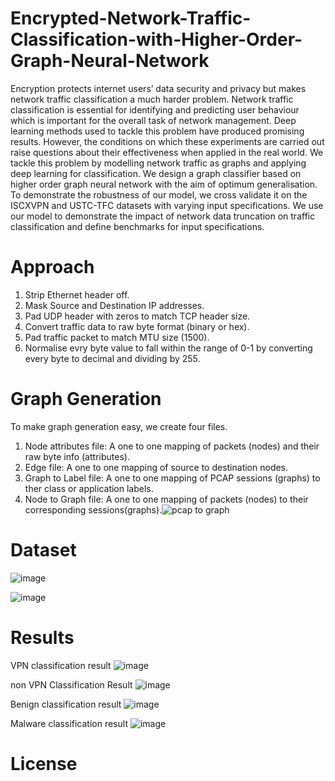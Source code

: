 # Encrypted-Network-Traffic-Classification-with-Higher-Order-Graph-Neural-Network
Encryption protects internet users’ data security and privacy but makes network traffic classification a much harder problem. Network traffic classification is essential for identifying and predicting user behaviour which is important for the overall task of network management. Deep learning methods used to tackle this problem have produced promising results. However, the conditions on which these experiments are carried out raise questions about their effectiveness when applied in the real world. We tackle this problem by modelling network traffic as graphs and applying deep learning for classification. We design a graph classifier based on higher order graph neural network with the aim of optimum generalisation. To demonstrate the robustness of our model, we cross validate it on the ISCXVPN and USTC-TFC datasets with varying input specifications. We use our model to demonstrate the impact of network data truncation on traffic classification and define benchmarks for input specifications.

# Approach
1. Strip Ethernet header off.
2. Mask Source and Destination IP addresses.
3. Pad UDP header with zeros to match TCP header size.
4. Convert traffic data to raw byte format (binary or hex).
5. Pad traffic packet to match MTU size (1500).
6. Normalise evry byte value to fall within the range of 0-1 by converting every byte to decimal and dividing by 255.

# Graph Generation
To make graph generation easy, we create four files.
1. Node attributes file: A one to one mapping of packets (nodes) and their raw byte info (attributes).
2.  Edge file: A one to one mapping of source to destination nodes.
3.  Graph to Label file: A one to one mapping of PCAP sessions (graphs) to ther class or application labels.
4.  Node to Graph file: A one to one mapping of packets (nodes) to their corresponding  sessions(graphs).![pcap to graph](https://github.com/zuluokonkwo/Encrypted-Network-Traffic-Classification-with-Higher-Order-Graph-Neural-Network/assets/106361071/a05aac98-2101-40d1-9534-50bdb4735bb1)

# Dataset
![image](https://github.com/zuluokonkwo/Encrypted-Network-Traffic-Classification-with-Higher-Order-Graph-Neural-Network/assets/106361071/7c1d8476-4baa-4b68-93fb-5518d7d9a3bc)

![image](https://github.com/zuluokonkwo/Encrypted-Network-Traffic-Classification-with-Higher-Order-Graph-Neural-Network/assets/106361071/8e31e0e7-a0d7-4ae4-87b8-89838b41b9db)

# Results
VPN classification result
![image](https://github.com/zuluokonkwo/Encrypted-Network-Traffic-Classification-with-Higher-Order-Graph-Neural-Network/assets/106361071/f3ef29c3-cd68-4c5b-84d2-65d311c79bc5)

non VPN Classification Result
![image](https://github.com/zuluokonkwo/Encrypted-Network-Traffic-Classification-with-Higher-Order-Graph-Neural-Network/assets/106361071/0e0429db-abfc-4562-9596-b8228f634b4e)

Benign classification result
![image](https://github.com/zuluokonkwo/Encrypted-Network-Traffic-Classification-with-Higher-Order-Graph-Neural-Network/assets/106361071/afa790ad-73e3-493c-b155-444a3f453dab)

Malware classification result
![image](https://github.com/zuluokonkwo/Encrypted-Network-Traffic-Classification-with-Higher-Order-Graph-Neural-Network/assets/106361071/7e318cac-023b-4a2e-a117-1d7e4259b99a)

# License
